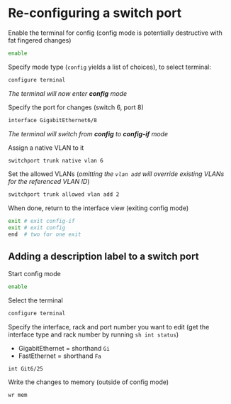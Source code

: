 # Re-configuring a switch port
Enable the terminal for config (config mode is potentially destructive with fat fingered changes)
```bash
enable
```

Specify mode type (`config` yields a list of choices), to select terminal:
```bash
configure terminal
```

*The terminal will now enter **config** mode*

Specify the port for changes (switch 6, port 8)
```bash
interface GigabitEthernet6/8
```
*The terminal will switch from **config** to **config-if** mode*

Assign a native VLAN to it
```bash
switchport trunk native vlan 6
```
Set the allowed VLANs (*omitting the `vlan add` will override existing VLANs for the referenced VLAN ID*)
```bash
switchport trunk allowed vlan add 2
```

When done, return to the interface view (exiting config mode)
```bash
exit # exit config-if
exit # exit config
end  # two for one exit
```
## Adding a description label to a switch port
Start config mode
```bash
enable
```
Select the terminal
```bash
configure terminal
```

Specify the interface, rack and port number you want to edit (get the interface type and rack number by running `sh int status`)
- GigabitEthernet = shorthand `Gi`
- FastEthernet = shorthand `Fa`
```bash
int Git6/25
```

Write the changes to memory (outside of config mode)
```bash
wr mem
```
